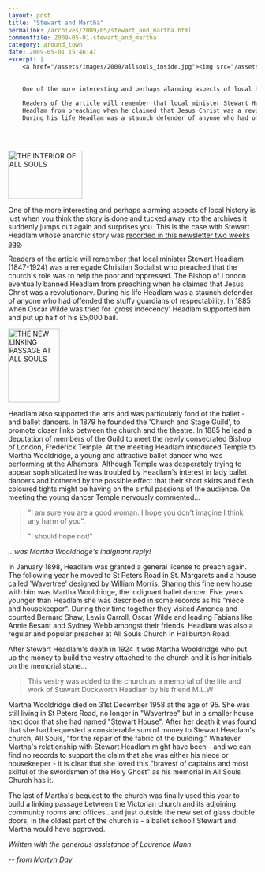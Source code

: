 ```yaml
---
layout: post
title: "Stewart and Martha"
permalink: /archives/2009/05/stewart_and_martha.html
commentfile: 2009-05-01-stewart_and_martha
category: around_town
date: 2009-05-01 15:46:47
excerpt: |
    <a href="/assets/images/2009/allsouls_inside.jpg"><img src="/assets/images/2009/allsouls_inside-thumb.jpg" width="150" height="98" alt="THE INTERIOR OF ALL SOULS" class="photo right"/></a>
    
    
    One of the more interesting and perhaps alarming aspects of local history is just when you think the story is done and tucked away into the archives it suddenly jumps out again and surprises you. This is the case with Stewart Headlam whose anarchic story was <a href="https://stmargarets.london/archives/2009/04/the_turbulent_priest_from_st_peters_road.html.">recorded in this newsletter two weeks ago</a>
    
    Readers of the article will remember that local minister Stewart Headlam (1847-1924) was a renegade Christian Socialist who preached that the church's role was to help the poor and oppressed. The Bishop of London eventually banned
    Headlam from preaching when he claimed that Jesus Christ was a revolutionary.
    During his life Headlam was a staunch defender of anyone who had offended the stuffy guardians of respectability. In 1885 when Oscar Wilde was tried for 'gross indecency' Headlam supported him and put up half of his &pound;5,000 bail.
    

---
```


<a href="/assets/images/2009/allsouls_inside.jpg"><img src="/assets/images/2009/allsouls_inside-thumb.jpg" width="150" height="98" alt="THE INTERIOR OF ALL SOULS" class="photo right"/></a>

One of the more interesting and perhaps alarming aspects of local history is just when you think the story is done and tucked away into the archives it suddenly jumps out again and surprises you. This is the case with Stewart Headlam whose anarchic story was [recorded in this newsletter two weeks ago](/archives/2009/04/the_turbulent_priest_from_st_peters_road.html).

Readers of the article will remember that local minister Stewart Headlam (1847-1924) was a renegade Christian Socialist who preached that the church's role was to help the poor and oppressed. The Bishop of London eventually banned
Headlam from preaching when he claimed that Jesus Christ was a revolutionary.
During his life Headlam was a staunch defender of anyone who had offended the stuffy guardians of respectability. In 1885 when Oscar Wilde was tried for 'gross indecency' Headlam supported him and put up half of his £5,000 bail.

<a href="/assets/images/2009/allsouls_passage.jpg"><img src="/assets/images/2009/allsouls_passage-thumb.jpg" width="104" height="150" alt="THE NEW LINKING PASSAGE AT ALL SOULS" class="photo right" /></a>

Headlam also supported the arts and was particularly fond of the ballet - and ballet dancers. In 1879 he founded the 'Church and Stage Guild', to promote closer links between the church and the theatre. In 1885 he lead a deputation of members of the Guild to meet the newly consecrated Bishop of London, Frederick Temple. At the meeting Headlam introduced Temple to Martha Wooldridge, a young and attractive ballet dancer who was performing at the Alhambra. Although Temple was desperately trying to appear sophisticated he was troubled by Headlam's interest in lady ballet dancers and bothered by the possible effect that their short skirts and flesh coloured tights might be having on the sinful passions of the audience. On meeting the young dancer Temple nervously commented...

> "I am sure you are a good woman. I hope you don't imagine I think any harm of you".
> 
> "I should hope not!"

<cite>...was Martha Wooldridge's indignant reply!</cite>

In January 1898, Headlam was granted a general license to preach again. The following year he moved to St Peters Road in St. Margarets and a house called 'Wavertree' designed by William Morris. Sharing this fine new house with him was Martha Wooldridge, the indignant ballet dancer. Five years younger than Headlam she was described in some records as his "niece and housekeeper". During their time together they visited America and counted Bernard Shaw, Lewis Carroll, Oscar Wilde and leading Fabians like Annie Besant and Sydney Webb amongst their friends. Headlam was also a regular and popular preacher at All Souls Church in Haliburton Road.

After Stewart Headlam's death in 1924 it was Martha Wooldridge who put up the money to build the vestry attached to the church and it is her initials on the memorial stone...

> This vestry was added to the church as a memorial of the life and work of Stewart Duckworth Headlam by his friend M.L.W

Martha Wooldridge died on 31st December 1958 at the age of 95. She was still living in St Peters Road, no longer in "Wavertree" but in a smaller house next door that she had named "Stewart House". After her death it was found that she had bequested a considerable sum of money to Stewart Headlam's church, All Souls, "for the repair of the fabric of the building." Whatever Martha's relationship with Stewart Headlam might have been - and we can find no records to support the claim that she was either his niece or housekeeper - it is clear that she loved this "bravest of captains and most skilful of the swordsmen of the Holy Ghost" as his memorial in All Souls Church has it.

The last of Martha's bequest to the church was finally used this year to build a linking passage between the Victorian church and its adjoining community rooms and offices...and just outside the new set of glass double doors, in the oldest part of the church is - a ballet school! Stewart and Martha would have approved.

*Written with the generous assistance of Laurence Mann*

<cite>-- from Martyn Day</cite>

